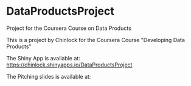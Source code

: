 # DataProductsProject
Project for the Coursera Course on Data Products

This is a project by Chinlock for the Coursera Course "Developing Data Products"

The Shiny App is available at: https://chinlock.shinyapps.io/DataProductsProject

The Pitching slides is available at: 
